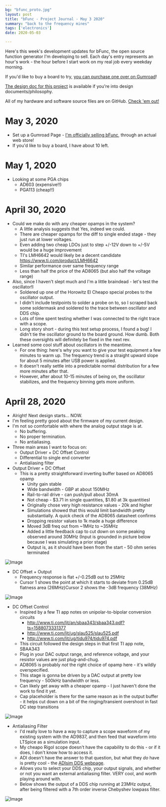 ```yaml
---
bg: "bfunc_proto.jpg"
layout: post
title: "bFunc - Project Journal - May 3 2020"
summary: "back to the frequency mines"
tags: ['electronics']
date: 2020-05-03

---
```


Here's this week's development updates for bFunc, the open source function generator I'm developing to sell. Each day's entry represents an hour's work - the hour before I start work on my real job every weekday morning.

If you'd like to buy a board to try, [you can purchase one over on Gumroad](https://gum.co/bnzr)! 

[The design doc for this project](http://cushychicken.github.io/bfunc-design-doc/) is available if you're into design documents/philosophy. 

All of my hardware and software source files are on GitHub. [Check 'em out!](https://github.com/Cushychicken/bfunc)

# May 3, 2020

* Set up a Gumroad Page - [I'm officially selling bFunc](https://gum.co/bnzr), through an actual web store!
* If you'd like to buy a board, I have about 10 left. 

# May 1, 2020 

* Looking at some PGA chips
  * AD603 (expensive!!)
  * PGA113 (cheap!!)

# April 30, 2020

* Could we make do with any cheaper opamps in the system? 
  * A little analysis suggests that Yes, indeed we could. 
  * There are cheaper opamps for the diff to single ended stage - they just run at lower voltages. 
  * Even adding two cheap LDOs just to step +/-12V down to +/-5V would be a huge improvement
  * TI's LMH6642 would likely be a decent candidate https://www.ti.com/product/LMH6642
  * Similar performance over same frequency range
  * Less than half the price of the AD8065 (but also half the voltage range)
* Also, since I haven't slept much and I'm a little braindead - let's test the oscillator!I 
  * Soldered up one of the Horowitz El Cheapo special probes to the oscillator output.
  * I didn't include testpoints to solder a probe on to, so I scraped back some soldermask and soldered to the trace between oscillator and DDS chip. 
  * Lots of time spent testing whether I was connected to the right trace with a scope. 
  * Long story short - during this test setup process, I found a bug! I didn't tie the oscillator ground to the board ground. How dumb. Both these oversights will definitely be fixed in the next rev. 
* Learned some cool stuff about oscillators in the meantime. 
  * For one thing: here's why you want to give your test equipment a few minutes to warm up. The frequency trend is a straight upward slope for about 5 minutes after USB power is applied. 
  * It doesn't really settle into a predictable normal distribution for a few more minutes after that. 
  * However, after about 10-15 minutes of being on, the oscillator stabilizes, and the frequency binning gets more uniform. 

# April 28, 2020

* Alright! Next design starts... NOW.
* I'm feeling pretty good about the firmware of my current design. 
* I'm not so comfortable with where the analog output stage is at. 
  * No buffering. 
  * No proper termination. 
  * No antialiasing. 
* Three main areas I want to focus on:
  * Output Driver + DC Offset Control
  * Differential to single end converter
  * Antialiasing filter
* Output Driver + DC Offset
  * This is a pretty straightforward inverting buffer based on AD8065 opamp
    * Unity gain stable
    * Wide bandwidth - GBP at about 150MHz
    * Rail-to-rail drive - can push/pull about 30mA
    * Not cheap - $3.71 in single quantities, $1.80 at 3k quantitiesI 
    * Originally chose very high resistance values - 20k and higher
    * Simulations showed that this would limit bandwidth pretty substantially. A quick check of the AD8065 datasheet confirms
    * Dropping resistor values to 1k made a huge difference
    * Moved 3dB freq out from ~1MHz to ~35MHz
    * Added a little feedback cap to cut down on some peaking observed around 30MHz (Input is grounded in picture below because I was simulating a prior stage)
    * Output is, as it should have been from the start - 50 ohm series terminated 

![Image](../assets/images/Image.png)

* DC Offset + Output
  * Frequency response is flat +/-0.25dB out to 25MHz
  * Cursor 1 shows the point at which it starts to deviate from 0.25dB flatness area (26MHz)Cursor 2 shows the -3dB frequency (38MHz)

![Image](../assets/images/Image-1588524673319.png)

* DC Offset Control
  * Inspired by a few TI app notes on unipolar-to-bipolar conversion circuits
    * http://www.ti.com/lit/an/sbaa343/sbaa343.pdf?ts=1588073331377
    * http://www.ti.com/lit/ug/slau525/slau525.pdf
    * http://www.ti.com/lit/ug/tidu974/tidu974.pdf
  * This circuit followed the design steps in that first TI app note, SBAA343
  * Plug in your DAC output range, and reference voltage, and your resistor values are just plug-and-chug. 
  * AD8065 is probably *not* the right choice of opamp here - it's wildly overspecified. 
  * This stage is gonna be driven by a DAC output at pretty low frequency - 500kHz bandwidth or less. 
  * Can likely get away with a cheaper opamp - I just haven't done the work to find it yet. 
  * Cap placeholder is there for the same reason as in the output buffer - it helps cut down on a bit of the ringing/transient overshoot in fast DC step transitions

![Image](../assets/images/Image-1588524689392.png)

* Antialiasing Filter
  * I'd really love to have a way to capture a scope waveform of my existing system with the AD9837, and then feed that waveform into LTSpice as a simulation input. 
  * My cheapo Rigol scope doesn't have the capability to do this - or if it does, I don't know how to access it. 
  * ADI doesn't have the answer to that question, but what they *do* have is pretty cool - the [ADIsim DDS webpage](https://tools.analog.com/en/simdds/?part=AD9914&fin=3.5G&mult=1&ftw=5D9F7391&rso=111111&harmonicDB=-50&useFilters=0).
  * Allows you to select your DDS chip, your output signals, and whether or not you want an external antialiasing filter. VERY cool, and worth playing around with. 
  * Below shows the output of a DDS chip running at 23MHz output, after being filtered with a 7th order inverse Chebyshev lowpass filter. 

![Image](../assets/images/Image-1588524708642.png)